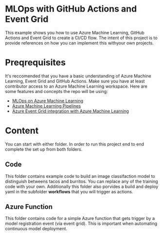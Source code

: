# MLOps with GitHub Actions and Event Grid 

This example shows you how to use Azure Machine Learning, GitHub Actions and Event Grid to create a CI/CD flow. The intent of this project is to provide references on how you can implement this withyour own projects. 

# Preqrequisites 

It's reccomended that you have a basic understanding of Azure Machine Learning, Event Grid and GitHub Actions. Make sure you have at least contributor access to an Azure Machine Learning workspace. Here are some features and concepts the repo will be using: 

* [MLOps on Azure Machine Learning](https://docs.microsoft.com/en-us/azure/machine-learning/concept-model-management-and-deployment)
* [Azure Machine Learning Pipelines](https://docs.microsoft.com/en-us/azure/machine-learning/concept-ml-pipelines)
* [Azure Event Grid integration with Azure Machine Learning](https://docs.microsoft.com/en-us/azure/machine-learning/how-to-use-event-grid)


# Content

You can start with either folder. In order to run this project end to end complete the set up from both folders. 

## Code

This folder contains example code to build an image classifaction model to distinguish betweens tacos and burritos. You can replace any of the training code with your own. Additionally this folder also porvides a build and deploy yaml in the subfolder **workflows** that you will trigger as actions. 

## Azure Function 

This folder contains code for a simple Azure function that gets trigger by a model registration event (via event grid). This is important when automating continuous model deployment. 
